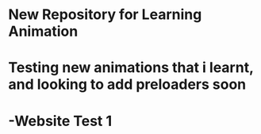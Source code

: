 # New Repository for Learning Animation

# Testing new animations that i learnt, and looking to add preloaders soon

# -Website Test 1
